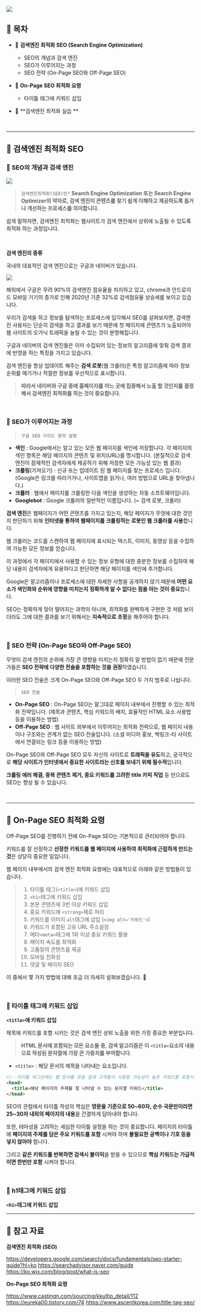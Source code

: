 ![](https://velog.velcdn.com/images/ninto_2/post/e733b9e1-cd09-42cc-9aca-a0fdf7e97d11/image.png)

<h2 id='1'>📌 목차 </h2>

- 🌱 **검색엔진 최적화 SEO (Search Engine Optimization)**

  - SEO의 개념과 검색 엔진
  - SEO가 이루어지는 과정
  - SEO 전략 (On-Page SEO와 Off-Page SEO)

- 🌱 **On-Page SEO 최적화 요령**

  - 타이틀 태그에 키워드 삽입

- 🌱 **검색엔진 최적화 실습 **

<br>

---

<h2 id='2'>📌 검색엔진 최적화 SEO </h2>

<h3 id='2.1'>🔗 SEO의 개념과 검색 엔진 </h3>

![](https://velog.velcdn.com/images/ninto_2/post/aca08c8b-5247-42e8-9213-1db70b1c4391/image.png)

> `검색엔진최적화(SEO)란?`
> **Search Engine Optimization 또는 Search Engine Optimizer의 약자로, 검색 엔진이 콘텐츠를 찾기 쉽게 이해하고 제공하도록 돕거나 개선하는 프로세스를 의미합니다.**

쉽게 말하자면, 검색엔진 최적화는 웹사이트가 검색 엔진에서 상위에 노출될 수 있도록 최적화 하는 과정입니다.

<br>

**검색 엔진의 종류**

국내의 대표적인 검색 엔진으로는 구글과 네이버가 있습니다.

![](https://velog.velcdn.com/images/ninto_2/post/d6f2c846-1e4f-4500-9777-a66f7ccb35c5/image.png)

해외에서 구글은 무려 90%의 검색엔진 점유율을 차지하고 있고, chrome과 안드로이드 모바일 기기의 증가로 인해 2020년 기준 32%로 검색점유율 상승세를 보이고 있습니다.

우리가 검색을 하고 정보를 탐색하는 프로세스에 입각해서 SEO를 살펴보자면,
검색엔진 사용자는 단순히 검색을 하고 결과를 보기 때문에 첫 페이지에 콘텐츠가 노출되어야 웹 사이트의 오가닉 트래픽을 늘릴 수 있는 것이 분명해집니다.

구글과 네이버의 검색 엔진들은 이미 수집되어 있는 정보의 알고리즘에 맞춰 검색 결과에 반영을 하는 특징을 가지고 있습니다.

검색 엔진을 항상 업데이트 해주는 **검색 로봇**(웹 크롤러)은 특정 알고리즘에 따라 정보 순위를 매기거나 적절한 정보를 우선적으로 표시합니다.

> **따라서 네이버와 구글 중에 홈페이지를 어느 곳에 집중해서 노출 할 것인지를 결정해서 검색엔진 최적화를 하는 것이 중요합니다.**

<br>

<h3 id='2.2'>🔗 SEO가 이루어지는 과정 </h3>

> `구글 SEO 가이드 용어 설명`

- **색인** : Google에서는 알고 있는 모든 웹 페이지를 색인에 저장합니다. 각 페이지의 색인 항목은 해당 페이지의 콘텐츠 및 위치(URL)를 명시합니다.
  (본질적으로 검색 엔진이 잠재적인 검색자에게 제공하기 위해 저장한 모든 가능성 있는 웹 결과)
  <br>
- **크롤링**(가져오기) : 신규 또는 업데이트 된 웹 페이지를 찾는 프로세스 입니다.
  (Google은 링크를 따라가거나, 사이트맵을 읽거나, 여러 방법으로 URL을 찾아냅니다.)
  <br>
- **크롤러** : 웹에서 페이지를 크롤링한 다음 색인을 생성하는 자동 소프트웨어입니다.
  <br>
- **Googlebot** : Google 크롤러의 일반적인 이름입니다. (= 검색 로봇, 크롤러)

**검색 엔진**은 웹페이지가 어떤 콘텐츠를 가지고 있는지, 해당 페이지가 무엇에 대한 것인지 판단하기 위해 **인터넷을 통하여 웹페이지를 크롤링하는 로봇인 웹 크롤러를 사용**합니다.

웹 크롤러는 코드를 스캔하여 웹 페이지에 표시되는 텍스트, 이미지, 동영상 등을 수집하여 가능한 모든 정보를 얻습니다.

이 과정에서 각 페이지에서 사용할 수 있는 정보 유형에 대한 충분한 정보를 수집하여 해당 내용이 검색자에게 유용하다고 판단하면 해당 페이지를 색인에 추가합니다.

Google은 알고리즘이나 프로세스에 대한 자세한 사항을 공개하지 않기 때문에
**어떤 요소가 색인화와 순위에 영향을 미치는지 정확하게 알 수 없다는 점을 아는 것이 중요**합니다.

SEO는 정확하게 맞아 떨어지는 과학이 아니며, 최적화를 완벽하게 구현한 것 처럼 보이더라도
그에 대한 결과를 보기 위해서는 **지속적으로 조정**을 해주어야 합니다.

<br>

<h3 id='2.3'>🔗 SEO 전략 (On-Page SEO와 Off-Page SEO) </h3>

무엇이 검색 엔진의 순위에 가장 큰 영향을 미치는지 정확히 알 방법이 없기 때문에
전문가들은 **SEO 전략에 다양한 전술을 포함하는 것을 권장**하였습니다.

이러한 SEO 전술은 크게 On-Page SEO와 Off-Page SEO 두 가지 범주로 나뉩니다.

> `SEO 전술`

- **On-Page SEO** : On-Page SEO는 말그대로 페이지 내부에서 진행할 수 있는 최적화 전략입니다.
  (제목과 콘텐츠, 핵심 키워드의 배치, 효율적인 HTML 요소 사용법 등을 이용하는 방법)
  <br>
- **Off-Page SEO** : 웹 사이트 외부에서 이루어지는 최적화 전략으로, 웹 페이지 내용이나 구조와는 관계가 없는 SEO 전술입니다.
  (소셜 미디어 홍보, 백링크-타 사이트에서 연결되는 링크 등을 이용하는 방법)

On-Page SEO와 Off-Page SEO 모두 자신의 사이트로 **트래픽을 유도**하고,
궁극적으로 **해당 사이트가 인터넷에서 중요한 사이트라는 신호를 보내기 위해 필수적**입니다.

**크롤링 에러 해결, 중복 콘텐츠 제거, 중요 키워드를 고려한 title 카피 작업** 등 만으로도 SEO는 향상 될 수 있습니다.

<br>

---

<h2 id='3'>📌 On-Page SEO 최적화 요령 </h2>

Off-Page SEO를 진행하기 전에 On-Page SEO는 기본적으로 관리되어야 합니다.

키워드를 잘 선정하고 **선정한 키워드를 웹 페이지에 사용하여 최적화에 근접하게 만드는 것**은 상당히 중요한 일입니다.

웹 페이지 내부에서의 검색 엔진 최적화 요령에는 대표적으로 아래와 같은 방법들이 있습니다.

> 1. 타이틀 태그(`<title>`)에 키워드 삽입
> 2. `<h1>`태그에 키워드 삽입
> 3. 본문 콘텐츠에 3번 이상 키워드 삽입
> 4. 중요 키워드에 `<strong>`체로 처리
> 5. 키워드를 이미지 `alt`태그에 삽입 (`<img alt='키워드'>`)
> 6. 키워드가 포함된 고유 URL 주소설정
> 7. 메타`<meta>`태그에 1회 이상 중요 키워드 활용
> 8. 페이지 속도를 최적화
> 9. 고품질의 콘텐츠를 제공
> 10. 모바일 친화성
> 11. 댓글 및 페이지 SEO

이 중에서 몇 가지 방법에 대해 조금 더 자세히 살펴보겠습니다. 🧐

<br>

<h3 id='3.1'>🔗 타이틀 태그에 키워드 삽입 </h3>

**`<title>`에 키워드 삽입**

제목에 키워드를 포함 시키는 것은 검색 엔진 상위 노출을 위한 가장 중요한 부분입니다.

> **HTML 문서에 포함되는 모든 요소들 중, 검색 알고리즘은 이 `<title>`요소의 내용으로 작성된 문자열에 가장 큰 가중치를 부여합니다.**

- `<title>` : 해당 문서의 제목을 나타내는 요소입니다.

```html
<!--타이틀 태그안에는 웹 문서를 찾을 잠재 고객들이 사용할 가능성이 높은 키워드를 포함시키는 것이 중요합니다.-->
<head>
  <title>해당 페이지의 주제를 잘 나타낼 수 있는 문자열 키워드</title>
</head>
```

SEO의 관점에서 타이틀 작성의 핵심은
**영문을 기준으로 50~60자, 순수 국문만이라면 25~30자 내외의 페이지의 내용**을 간결하게 담아내야 합니다.

또한, 테마성을 고려하는 세심한 타이틀 설정을 하는 것이 중요합니다.
페이지의 타이틀에 **페이지의 주제를 담은 주요 키워드를 포함** 시켜야 하며 **불필요한 공백이나 기호 등을 넣지 않아야** 합니다.

그리고 **같은 키워드를 반복하면 검색시 불이익**을 받을 수 있으므로 **핵심 키워드는 가급적이면 한번만 포함** 시켜야 합니다.

<br>

<h3 id='3.2'>🔗 h1태그에 키워드 삽입 </h3>

**`<h1>`태그에 키워드 삽입**

---

<h2 id='10'>📌 참고 자료 </h2>

**검색엔진 최적화 (SEO)**

https://developers.google.com/search/docs/fundamentals/seo-starter-guide?hl=ko
https://searchadvisor.naver.com/guide
https://ko.wix.com/blog/post/what-is-seo

**On-Page SEO 최적화 요령**

https://www.castingn.com/sourcing/kkultip_detail/112
https://eureka00.tistory.com/74
https://www.ascentkorea.com/title-tag-seo/
